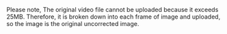 Please note,
The original video file cannot be uploaded because it exceeds 25MB.
Therefore, it is broken down into each frame of image and uploaded, so the image is the original uncorrected image.
